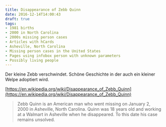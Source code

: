 ```yaml
---
title: Disappearance of Zebb Quinn
date: 2016-12-14T14:00:43
draft: true
tags:
- 1981 births
- 2000 in North Carolina
- 2000s missing person cases
- Articles with hCards
- Asheville, North Carolina
- Missing person cases in the United States
- Pages using infobox person with unknown parameters
- Possibly living people
---
```


Der kleine Zebb verschwindet. Schöne Geschichte in der auch ein kleiner
Welpe adoptiert wird.

[https://en.wikipedia.org/wiki/Disappearance_of_Zebb_Quinn](https://en.wikipedia.org/wiki/Disappearance_of_Zebb_Quinn)

> Zebb Quinn is an American man who went missing on January 2, 2000 in
> Asheville, North Carolina. Quinn was 18 years old and working at
> a Walmart in Asheville when he disappeared. To this date his case remains
> unsolved.
